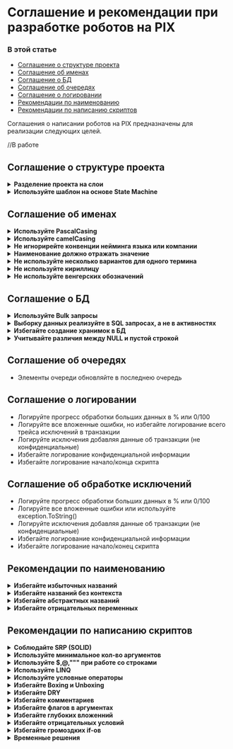 # Соглашение и рекомендации при разработке роботов на PIX

### В этой статье
- [Соглашение о структуре проекта](#соглашение-о-структуре-проекта)
- [Соглашение об именах](#соглашение-об-именах)
- [Соглашение о БД](#Cоглашение-о-БД)
- [Соглашение об очередях](#соглашение-об-очередях)
- [Соглашение о логировании](#Соглашение-о-логировании)
- [Рекомендации по наименованию](#Рекомендации-по-наименованию)
- [Рекомендации по написанию скриптов](#рекомендации-по-написанию-скриптов)

Соглашения о написании роботов на PIX предназначены для реализации следующих целей.
<p>//В работе

## Соглашение о структуре проекта
<details>
    <summary><b>Разделение проекта на слои</b></summary>
Разбиение этого проекта на несколько слоев на основе обязанностей позволяет повысить удобство поддержки проекта

```console
├───Common (слой шаблонов и прочих файлов)
├───Helpers (слой независимых функций)
├───Infrastructure (слой сервисов)
│   ├───DataBase (сервис бд)
│   ├───Mail (сервис почты)
│   └───PIX Master (сервис мастера)
├───States (слой состояний)
│   ├───Init
│   │   └───Transactions
│   ├───GetSetTransaction
│   │   └───Transactions
│   ├───Process
│   │   └───Transactions
│   └───EndProcess
└───Tests (слой тестов)
    ├───IntegrationTests
    └───UnitTests
```

**[⬆ К началу статьи](#в-этой-статье)**

</details>

<details>
    <summary><b>Используйте шаблон на основе State Machine</b></summary>

[Список шаблонов](https://github.com/TheMrDJek/pix-templates)

**[⬆ К началу статьи](#в-этой-статье)**

</details>

## Соглашение об именах
<details>
    <summary><b>Используйте PascalCasing</b></summary>
Используйте регистр pascal (”PascalCasing”) и префиксы in, out, io при именовании параметров скрипта

**[⬆ К началу статьи](#в-этой-статье)**

</details>

<details>
    <summary><b>Используйте camelCasing</b></summary>
Используйте регистр camel (”camelCasing”) при именовании переменных в скриптах<p>

![camelCasing](/common/camelCasing.png)

**[⬆ К началу статьи](#в-этой-статье)**

</details>

<details>
    <summary><b>Не игнорирейте конвенции нейминга языка или компании</b></summary>
Мы должны знать общие правила нейминга в компании и своего языка программирования.
Наш код должен быть достаточно близок к индустрии, из которой будут приходить люди, чтобы его поддерживать и развивать.
В то же время в компании может быть своя прослойка правил,
чтобы поддержка большой кодовой базы была проще и инженеры могли легко переключаться между проектами.<p>

- [Правила и соглашения об именовании C#](https://learn.microsoft.com/ru-ru/dotnet/csharp/fundamentals/coding-style/identifier-names)

**[⬆ К началу статьи](#в-этой-статье)**

</details>

<details>
    <summary><b>Наименование должно отражать значение</b></summary>
Переменная — это какие-то данные, какое-то значение, но не стоит её так и называть.
Конкретизируйте. Что за значение мы хотим в ней хранить? Так и назовём переменную.<p>

![domainName](/common/domainName.png)

**[⬆ К началу статьи](#в-этой-статье)**

</details>

<details>
    <summary><b>Не используйте несколько вариантов для одного термина</b></summary>
Можно встретить варианты нейминга одних и тех же терминов,
поэтому лучше обговаривать найминг или вести глоссарий<p>

Примеры:<br>
> Поставщик: provider, supplier, vendor, contractor -> suplier<br>
> Заказчик: customer, client, consumer -> customer<br>
> Цена: price, rate, cost, pricing, worth -> price<br>
> Объем: volume, amount, size, bulk, quantity -> volume<br>
> Склад: warehouse, storage, store, storehouse -> storehouse

**[⬆ К началу статьи](#в-этой-статье)**

</details>

<details>
    <summary><b>Не используйте кириллицу</b></summary>
В языках программирования принятно писать используя ASCII Characters,
используя кириллицу появятся недопонимание со стороны других разработчиков и есть риск появления ошибок кодировки<p>

![ruCharts](/common/ruCharts.png)

**[⬆ К началу статьи](#в-этой-статье)**

</details>

<details>
    <summary><b>Не используйте венгерских обозначений</b></summary>
Венгерская нотация повторяет тип, который уже присутствует в объявлении.
Это бессмысленно, поскольку PIX Studio идентифицируют тип.<p>

![FixHungarianNotation](/common/FixHungarianNotation.png)

**[⬆ К началу статьи](#в-этой-статье)**

</details>

## Cоглашение о БД

<details>
    <summary><b>Используйте Bulk запросы</b></summary>
При записи больших таблиц используйте bulk запросы, вместо циклов<p>

- достаточно одного запроса в БД
- быстреее чем простые запросы

|Кол-во записей|Обычный запрос (Insert)|Bulk-запрос (bulk insert)|
|-:|:-:|:-:|
|100|2 мс|1,9 мс|
|1 000|18 мс|8 мс|
|10 000|203 мс|76 мс|
|100 000|2,13 с|742 мс|
|1 000 000|21,56 с|8,3 с|

Тестовая таблица содержит 6 столбцов (Guid, string x2, int, decimal?, DateTime).<p>
Тест проводился локально по конфигурации:
- CPU INTEL i7-10510U с частотой 2,30 ГГц
- RAM DDR3 16 ГБ
- SSD SAMSUNG 512 ГБ

**[⬆ К началу статьи](#в-этой-статье)**

</details>

<details>
    <summary><b>Выборку данных реализуйте в SQL запросах, а не в активностях</b></summary>

- уменьшает потребление памяти (не надо тянуть всю таблицу в оперативку)
- увеличивает производительность

**[⬆ К началу статьи](#в-этой-статье)**

</details>

<details>
    <summary><b>Избегайте создание хранимок в БД</b></summary>

- уменьшает кол-во зависимостей (не надо поддерживать хранимки)
- увеличивает гибкость настройки робота
- упрощает поддержку скриптов

**[⬆ К началу статьи](#в-этой-статье)**

</details>

<details>
    <summary><b>Учитывайте различия между NULL и пустой строкой</b></summary>
При работе с БД, учитывайте различия между null и '', если значения нет то указывайте null.
Но если значение должно быть пустое (например результат распознавания вернул пустую строку) то в БД пишем ''

**[⬆ К началу статьи](#в-этой-статье)**

</details>

## Соглашение об очередях
- Элементы очереди обновляйте в последнею очередь

## Соглашение о логировании
- Логируйте прогресс обработки больших данных в % или 0/100
- Логируйте все вложенные ошибки, но избегайте логирование всего трейса исключений в транзакции
- Логируйте исключения добавляя данные об транзакции (не конфиденциальные)
- Избегайте логирование конфиденциальной информации
- Избегайте логирование начало/конца скрипта

## Соглашение об обработке исключений
- Логируйте прогресс обработки больших данных в % или 0/100
- Логируйте все вложенные ошибки или используйте exception.ToString()
- Логируйте исключения добавляя данные об транзакции (не конфиденциальные)
- Избегайте логирование конфиденциальной информации
- Избегайте логирование начало/конец скрипта

## Рекомендации по наименованию

<details>
    <summary><b>Избегайте избыточных названий</b></summary>
В название добавляется тип переменной или избыточный префикс названия объекта.
В итоге мы читаем код как «добавлено дата время» или «корзина — айди корзины».<p>

![Context](/common/Context.png)

**[⬆ К началу статьи](#в-этой-статье)**

</details>

<details>
    <summary><b>Избегайте названий без контекста</b></summary>
Только благодаря значениям  мы поняли, что за source имеется в виду, в каком смысле употреблены state, status.
Без значений всё усложняется — придётся отвлекаться и уточнять, о чём идёт речь.<p>

![NotContext](/common/NotContext.png)

**[⬆ К началу статьи](#в-этой-статье)**

</details>

<details>
    <summary><b>Избегайте абстрактных названий</b></summary>
По названию свойств сложно догадаться, о чём идёт речь.
Почему бы не назвать свойства именем метрики, которую они несут?
Не нужно придумывать лишние обозначения, которые не применяются в реальной жизни.<p>

![Abstract](/common/Abstract.png)

**[⬆ К началу статьи](#в-этой-статье)**

</details>

<details>
    <summary><b>Избегайте отрицательных переменных</b></summary>
Отрицательные переменные сложные в понимании, а если в коде есть не отрицательные переменные, то легко запутаться<p>

![NotVariables](/common/NotVariables.png)

**[⬆ К началу статьи](#в-этой-статье)**

</details>

## Рекомендации по написанию скриптов
<details>
    <summary><b>Соблюдайте SRP (SOLID)</b></summary>

SRP – принцип единой ответственности. Этот принцип означает, что каждый скрипт в вашем коде должен выполнять одну операцию.<p>

**[⬆ К началу статьи](#в-этой-статье)**

</details>

<details>
    <summary><b>Используйте минимальное кол-во аргументов</b></summary>

- Меньше - лучше
- Если скрипт принимает слишком много аргументов, возможно он нарушает SRP
- Большое кол-во аргументов - проблемы с тестированием
- Большое кол-во аргументов возможно стоит завернуть в объект(например словарь)
<p>

**[⬆ К началу статьи](#в-этой-статье)**

</details>

<details>
    <summary><b>Используйте $,@,""" при работе со строками</b></summary>

- [Строковые литералы verbatim](https://learn.microsoft.com/ru-ru/dotnet/csharp/programming-guide/strings/#verbatim-string-literals)
- [Необработанные строковые литералы (Скоро появится в PIX)](https://learn.microsoft.com/ru-ru/dotnet/csharp/programming-guide/strings/#raw-string-literals)
- [Интерполяция строк](https://learn.microsoft.com/ru-ru/dotnet/csharp/programming-guide/strings/#string-interpolation)


**[⬆ К началу статьи](#в-этой-статье)**

</details>

<details>
    <summary><b>Используйте LINQ</b></summary>

Используйте LINQ вместо циклов и встроенных активностей при работе с коллекциями<p>

Плюсы
- Компактный, умещается в одну активность
- Упрощает понимание запроса/алгоритма
- Гибкий, расширяемость и деревья выражений позволяют выполнить любой запрос 
- Наличие методы для паралельной обработки

Минусы
- Сложная отладка больших запросов
- Производительность (for > foreach > LINQ)

Примеры:

![UseLINQ](/common/UseLINQ.png)
![UseLINQ2](/common/UseLINQ2.png)

Исключения:
- При работе с внешними сервисами (файлы, почта, БД,UI)
- Большая бизнес логика

**[⬆ К началу статьи](#в-этой-статье)**

</details>

<details>
    <summary><b>Используйте условные операторы</b></summary>

Использование условных операторов вместо встроенных if активностей, позволяют писать компактные и легко читаемый код

Операторы с условным ?. значением NULL и ?[]

![operator](/common/operator.png)

Тернарный условный оператор (?: оператор)

![operator2](/common/operator2.png)

в PIX контекстные значения, это свойства в C#, поэтому нельзя использовать out и ref напрямую

![operator2_2](/common/operator2_2.png)

Операторы объединения со значением NULL (?? И?? = операторы)

![operator3](/common/operator3.png)

Исключения:
- Большая бизнес-логика

![operatornotuse](/common/NotUseOperator.png)

**[⬆ К началу статьи](#в-этой-статье)**

</details>

<details>
    <summary><b>Избегайте Boxing и Unboxing</b></summary>

По сравнению с простыми операциями присваивания операции упаковки и распаковки являются весьма затратными процессами с точки зрения вычислений. При выполнении упаковки типа значения необходимо создать и разместить новый объект. Объем вычислений при выполнении операции распаковки, хотя и в меньшей степени, но тоже весьма значителен.

[Источник (Microsoft)](https://learn.microsoft.com/ru-ru/dotnet/csharp/programming-guide/types/boxing-and-unboxing#performance)

**[⬆ К началу статьи](#в-этой-статье)**

</details>

<details>
    <summary><b>Избегайте DRY</b></summary>
Добавить

**[⬆ К началу статьи](#в-этой-статье)**

</details>

<details>
    <summary><b>Избегайте комментариев</b></summary>
Комментарии не нужны, пишите самодокументируемый код.
Если комментарии необходимы, стоит задуматься об чистоте кода<p>

Исключения:
- TODO
- Поведения, противоречащее логике

**[⬆ К началу статьи](#в-этой-статье)**

</details>

<details>
    <summary><b>Избегайте флагов в аргументах</b></summary>

Лучше разделить на два например вместо CreateFile → CreateFile, CreateTempFile

**[⬆ К началу статьи](#в-этой-статье)**

</details>

</details>

<details>
    <summary><b>Избегайте глубоких вложенний</b></summary>
Добавить

**[⬆ К началу статьи](#в-этой-статье)**

</details>

</details>

<details>
    <summary><b>Избегайте отрицательных условий</b></summary>
Добавить

**[⬆ К началу статьи](#в-этой-статье)**

</details>

<details>
    <summary><b>Избегайте громоздких if-ов</b></summary>
Добавить

**[⬆ К началу статьи](#в-этой-статье)**

</details>

<details>
    <summary><b>Временные решения</b></summary>

- Если скрипт часто вызывается, замените его на контейнер (пока не решится вопрос логами)

**[⬆ К началу статьи](#в-этой-статье)**

</details>